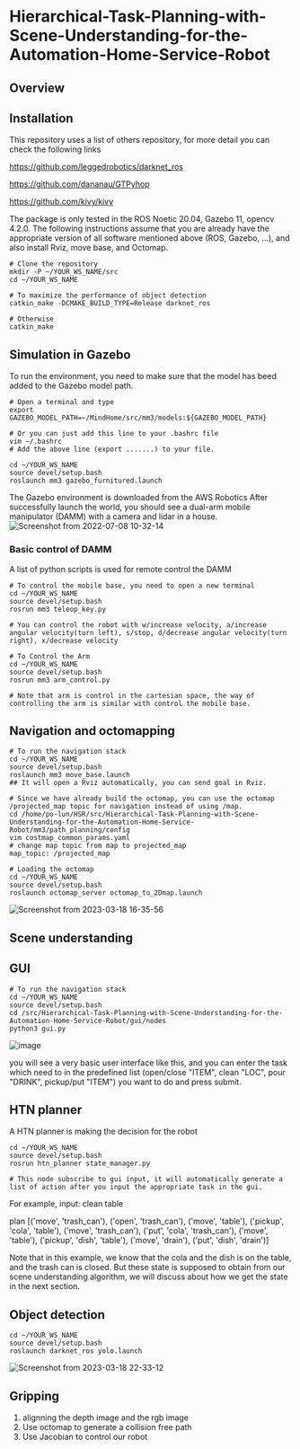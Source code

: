 # Hierarchical-Task-Planning-with-Scene-Understanding-for-the-Automation-Home-Service-Robot

## Overview

## Installation
This repository uses a list of others repository, for more detail you can check the following links

https://github.com/leggedrobotics/darknet_ros

https://github.com/dananau/GTPyhop

https://github.com/kivy/kivy


The package is only tested in the ROS Noetic 20.04, Gazebo 11, opencv 4.2.0.
The following instructions assume that you are already have the appropriate version of all software mentioned above (ROS, Gazebo, ...), and also install Rviz, move base, and Octomap.

```
# Clone the repository
mkdir -P ~/YOUR_WS_NAME/src
cd ~/YOUR_WS_NAME

# To maximize the performance of object detection 
catkin_make -DCMAKE_BUILD_TYPE=Release darknet_ros

# Otherwise 
catkin_make
```
## Simulation in Gazebo
To run the environment, you need to make sure that the model has beed added to the Gazebo model path.

```
# Open a terminal and type
export GAZEBO_MODEL_PATH=~/MindHome/src/mm3/models:${GAZEBO_MODEL_PATH}

# Or you can just add this line to your .bashrc file
vim ~/.bashrc 
# Add the above line (export .......) to your file.

cd ~/YOUR_WS_NAME
source devel/setup.bash
roslaunch mm3 gazebo_furnitured.launch
```
The Gazebo environment is downloaded from the AWS Robotics
After successfully launch the world, you should see a dual-arm mobile manipulator (DAMM) with a camera and lidar in a house.
![Screenshot from 2022-07-08 10-32-14](https://user-images.githubusercontent.com/55338365/226248982-a71d0ead-fc92-453d-be8d-2e54a2d39659.png)

### Basic control of DAMM
A list of python scripts is used for remote control the DAMM
```
# To control the mobile base, you need to open a new terminal 
cd ~/YOUR_WS_NAME
source devel/setup.bash
rosrun mm3 teleop_key.py

# You can control the robot with w/increase velocity, a/increase angular velocity(turn left), s/stop, d/decrease angular velocity(turn right), x/decrease velocity

# To Control the Arm
cd ~/YOUR_WS_NAME
source devel/setup.bash
rosrun mm3 arm_control.py

# Note that arm is control in the cartesian space, the way of controlling the arm is similar with control the mobile base.
```

## Navigation and octomapping
```
# To run the navigation stack
cd ~/YOUR_WS_NAME
source devel/setup.bash
roslaunch mm3 move_base.launch
## It will open a Rviz automatically, you can send goal in Rviz.

# Since we have already build the octomap, you can use the octomap /projected_map topic for navigation instead of using /map.
cd /home/po-lun/HSR/src/Hierarchical-Task-Planning-with-Scene-Understanding-for-the-Automation-Home-Service-Robot/mm3/path_planning/config
vim costmap_common_params.yaml
# change map topic from map to projected_map
map_topic: /projected_map

# Loading the octomap
cd ~/YOUR_WS_NAME
source devel/setup.bash
roslaunch octomap_server octomap_to_2Dmap.launch
```

![Screenshot from 2023-03-18 16-35-56](https://user-images.githubusercontent.com/55338365/226251843-eac3c604-959c-480b-bae8-854b523a85eb.png)

## Scene understanding


## GUI
```
# To run the navigation stack
cd ~/YOUR_WS_NAME
source devel/setup.bash
cd /src/Hierarchical-Task-Planning-with-Scene-Understanding-for-the-Automation-Home-Service-Robot/gui/nodes
python3 gui.py
```
![image](https://user-images.githubusercontent.com/55338365/226250911-d177c5e8-c583-447e-a237-ddf19ece675e.png)

you will see a very basic user interface like this, and you can enter the task which need to in the predefined list (open/close "ITEM", clean "LOC", pour "DRINK", pickup/put "ITEM") you want to do and press submit. 

## HTN planner
A HTN planner is making the decision for the robot
```
cd ~/YOUR_WS_NAME
source devel/setup.bash
rosrun htn_planner state_manager.py

# This node subscribe to gui input, it will automatically generate a list of action after you input the appropriate task in the gui.
```
For example, input: clean table

plan [('move', 'trash_can'), ('open', 'trash_can'), ('move', 'table'), ('pickup', 'cola', 'table'), ('move', 'trash_can'), ('put', 'cola', 'trash_can'), ('move', 'table'), ('pickup', 'dish', 'table'), ('move', 'drain'), ('put', 'dish', 'drain')]

Note that in this example, we know that the cola and the dish is on the table, and the trash can is closed. But these state is supposed to obtain from our scene understanding algorithm, we will discuss about how we get the state in the next section.


## Object detection
```
cd ~/YOUR_WS_NAME
source devel/setup.bash
roslaunch darknet_ros yolo.launch
```
![Screenshot from 2023-03-18 22-33-12](https://user-images.githubusercontent.com/55338365/226253217-dc320ef3-b1c8-473e-946d-ac816891ddc7.png)


## Gripping
1. alignning the depth image and the rgb image
2. Use octomap to generate a collision free path
3. Use Jacobian to control our robot
